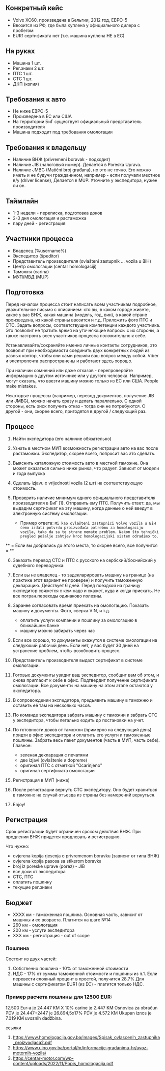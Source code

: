 ## Конкретный кейс
- Volvo XC60, произведена в Бельгии, 2012 год, ЕВРО-5
- Ввозится из РФ, где была куплена у официального дилера с пробегом
- EUR1 сертификата нет (т.е. машина куплена НЕ в ЕС)


## На руках
- Машина 1 шт.
- Рег.знаки 2 шт.
- ПТС 1 шт.
- СТС 1 шт.
- ДКП (копия)


## Требования к авто
- Не ниже ЕВРО-5
- Произведена в ЕС или США
- На территории БиГ существует официальный представитель производителя
- Машина подходит под требования омологации


## Требования к владельцу
- Наличие ВНЖ (privremeni boravak - подходит)
- Наличие JIB (налоговый номер). Делается в Poreska Uprava.
- Наличие JMBG (Matični broj građana), но это не точно. Его можно иметь и не будучи гражданином, например - если получали местное в/у (driver license), Делается в MUP. Уточните у экспедитора, нужен ли он.


## Таймлайн
- 1-3 недели - переписка, подготовка доков
- 2-3 дня омологация и растаможка
- пару дней - регистрация


## Участники процесса
- Владелец (%username%)
- Экспедитор (špeditor)
- Представитель производителя (ovlašteni zastupnik ... vozila u BiH)
- Центр омологации (centar homologaciji)
- Таможня (carina)
- МУП/МВД (MUP)



## Подготовка

Перед началом процесса стоит написать всем участникам подробное, уважительное письмо с описанием: кто вы, в каком городе живете, какое у вас ВНЖ, какая машина (модель, год, вин), в какой стране произведена, из какой страны ввозится и т.д.
Приложить фото ПТС и СТС. Задать вопросы, соответствущие компетенции каждого участника.
Это позволит не тратить время на уточняющие вопросы с их стороны, а также настроить всех участников процесса положительно к себе.

Устанавливайте/сохраняйте именно личные контакты сотрудников, это позволит при необходимости соединить двух конкретных людей из разных контор, чтобы они сами решили ваш вопрос между собой. Viber и электропочта распространены и работают здесь хорошо.

При наличии сомнений или даже отказов - перепроверяйте информацию в другом источнике или у другого человека. Например, могут сказать, что ввезти машину можно только из ЕС или США. People make mistakes.

Некоторые процессы (например, перевод документов, получение JIB или JMBG), можно начать сразу и делать параллельно. С одной стороны, есть риск получить отказ - тогда они не потребуются. С другой - они, скорее всего, пригодятся в другой / следующий раз. 


## Процесс

1. Найти экспедитора (его наличие обязательно)

2. Узнать в местном МУП возможность регистрации авто на вас после растаможки. Экспедитор, скорее всего, попросит вас это сделать.

3. Выяснить каталожную стоимость авто в местной таможне. Она может оказаться сильно ниже рынка, что радует. Зависит от модели и года выпуска

4. Сделать izjavu o vrijednosti vozila (2 шт) на соответствующую стоимость.

5. Проверить наличие минимум одного официального представителя производителя в БиГ (1). Отправить ему ПТС. Получить ответ: да, мы выдадим сертификат на эту машину, когда данные о ней введут в электронную систему омологации.

   - Пример ответа:
   `Mi kao ovlašteni zastupnici Volvo vozila u BiH ćemo izdati potvrdu proizvođača potrebnu za homologaciju vozila, tako da sa te strane nemate problem. Nakon što tehnički pregled pošalje zahtjev kroz homologacijski sistem odradimo to.`

     
** = Если вы добрались до этого места, то скорее всего, все получится = **

6. Заказать перевод СТС и ПТС с русского на сербский/боснийский у судебного переводчика
   
7. Если вы не владелец - то задекларировать машину на границе (на практике этот вариант не проверен) и получить таможенную декларацию. Действует 6 дней. Перед поездкой на границу экспедитор свяжется с кем надо и скажет, куда и когда приехать. Не все погран.переходы одинаково полезны.

8. Заранее согласовать время приехать на омологацию. Показать машину и документы. Фото, сверка VIN, и т.д. 
   - оплатить услуги компании и пошлину за омологацию в ближайшем банке
   - машину можно забирать через час

9. Если все хорошо, то документы окажутся в системе омологации на следуюший рабочий день. Если нет, у вас будет 30 дней на устранение проблем, чтобы возобновить процесс.

10. Представитель производителя выдаст сертификат в системе омологации.

11. Готовые документы увидит ваш экспедитор, сообщит вам об этом, и снова пригласит к себе в офис. Подтвердит получение сертификата омологации. Все документы на машину на этом этапе остаются у экспедитора.
    
12. В сопровождении экспедитора, предъявить машину в таможню и оставить её там на несколько часов.
    
13. По команде экспедитора забрать машину с таможни и забрать СТС у экспедитора, чтобы легально ездить до постановки на учет.

14. По готовности доков от таможни (примерно на следующий день) придти в офис экспедитора и оплатить его услуги и таможенные пошлины. Забрать весь пакет документов (часть в МУП, часть себе). Главное:
    - зеленая декларация с печатями
    - две izjavi (ovlašteniе и dopreme)
    - оригинал ПТС с отметкой "Ocarinjeno"
    - оригинал сертификата омологации

15. Регистрация в МУП (ниже)

16. После регистрации вернуть СТС экспедитору. Оно будет храниться в таможне на случай отъезда из страны без намерений вернуться. 

17. Enjoy! 


   
## Регистрация

Срок регистрации будет ограничен сроком действия ВНЖ. При продлении ВНЖ придется продлевать и регистрацию. 

Что нужно:
- ovjerena kopija rjesenja o privremenom boravku (зависит от типа ВНЖ)
- ovjerena kopija pasosa sa stikerom boravka
- broj iz poreske uprave (porez) - JIB
- все доки от экспедитора
- СТС, ПТС
- оплатить пошлину
- текущие рег.знаки



## Бюджет
- XXXX км - таможенная пошлина. Основная часть, зависит от машины и ее возраста. Платится на шаге №14
- 260 км - омологация
- 200 км - услуги экспедитора
- XXX км - регистрация - out of scope


### Пошлина
Состоит из двух частей:
1. Собственно пошлина - 10% от таможенной стоимости
2. НДС - 17% от суммы таможенной стоимости и пошлины из п.1.
Если перевести сложный процент в простой, получится 28.7%
Для машины с сертификатом EUR1 (из ЕС) - платится только НДС.


### Пример расчета пошлины для 12500 EUR:
12.500 Eur-a je 24.447 KM X 10% carine je 2.447 KM
Osnovica za obračun PDV je 24.447+2447 je 26.894,5x17% PDV je 4.572 KM
Ukupan iznos je 7.019 KM uvoznih dadžbina.



ссылки
1. https://www.homologacija.gov.ba/images/Spisak_ovlascenih_zastupnika_proizvodjaca2.pdf
2. https://www.uino.gov.ba/portal/hr/informacije-gradanima-hr/uvoz-motornih-vozila/
3. https://centar-motor.com/wp-content/uploads/2022/11/Popis_homologacija.pdf
